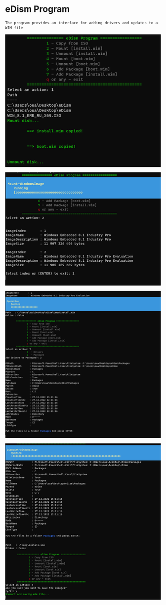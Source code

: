# eDism Program

```
The program provides an interface for adding drivers and updates to a WIM file
```

![](./img/1.png)

![](./img/2.png)

![](./img/3.png)

![](./img/4.png)